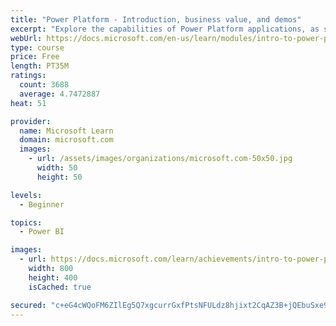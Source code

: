 ```yaml
---
title: "Power Platform - Introduction, business value, and demos"
excerpt: "Explore the capabilities of Power Platform applications, as seen in demonstrations and customer case studies."
webUrl: https://docs.microsoft.com/en-us/learn/modules/intro-to-power-platform-mba/
type: course
price: Free
length: PT35M
ratings:
  count: 3688
  average: 4.7472887
heat: 51

provider:
  name: Microsoft Learn
  domain: microsoft.com
  images:
    - url: /assets/images/organizations/microsoft.com-50x50.jpg
      width: 50
      height: 50

levels:
  - Beginner

topics:
  - Power BI

images:
  - url: https://docs.microsoft.com/learn/achievements/intro-to-power-platform-social.png
    width: 800
    height: 400
    isCached: true

secured: "c+eG4cWQoFM6ZIlEg5Q7xgcurrGxfPtsNFULdz8hjixt2CqAZ3B+jQEbuSxe9M7SDQIk3xGkL3JbgQsBQtOAPhmjDhYOfsM5eWEQvU5BbFkqlKFNuupWPBD69VUDqz9jLopDMNzgUEHPLBWasqgNNhDazke1/u05/3fn6m6jiDXefmiO0GETaBK5mbfQUK2DKmAVt1E7j1mBp0JQh75qpOJ8zkOZ0X/B+GCZkZFYcLBv3fvF5H/SXEGuai3+zSt5eQDdOuiyy1ga9zOzKzuaTAIWRYk5G+MQPYLSn8pWJvNuPrXiKEFAyjaQHVRCs8WHhVOhhM5dTwZlASkMIQcN+0JSDHFlUN4PRVaKwEBpNeE2BnostsVlOGNxbsUbzu8QPZZ3fzgaOUbcRJwqzMmQEvDP0CValK23az9d9lEvhds=;yCzHDPu/HArG/xPVHsltpA=="
---
```


